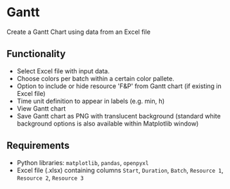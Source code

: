 # Gantt
Create a Gantt Chart using data from an Excel file

## Functionality

- Select Excel file with input data.
- Choose colors per batch within a certain color pallete.
- Option to include or hide resource 'F&P' from Gantt chart (if existing in Excel file)
- Time unit definition to appear in labels (e.g. min, h)
- View Gantt chart
- Save Gantt chart as PNG with translucent background (standard white background options is also available within Matplotlib window)

## Requirements

- Python libraries: `matplotlib`, `pandas`, `openpyxl`
- Excel file (.xlsx) containing columns `Start`, `Duration`, `Batch`, `Resource 1`, `Resource 2`, `Resource 3`
